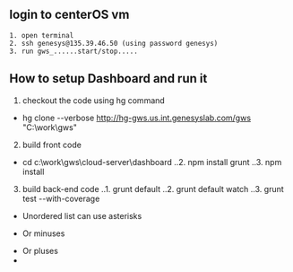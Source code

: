 
## login to centerOS vm
	1. open terminal
	2. ssh genesys@135.39.46.50	(using password genesys)
	3. run gws_......start/stop.....
	
## How to setup Dashboard and run it
1. checkout the code using hg command
* hg clone --verbose http://hg-gws.us.int.genesyslab.com/gws "C:\work\gws"
2. build front code
* cd c:\work\gws\cloud-server\dashboard
..2. npm install grunt
..3. npm install
3. build back-end code
..1. grunt default
..2. grunt default watch
..3. grunt test --with-coverage
	
  

* Unordered list can use asterisks
- Or minuses
+ Or pluses
+ 
